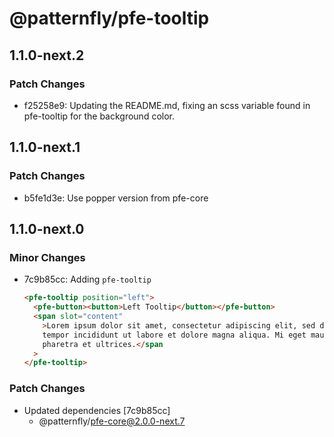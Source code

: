 # @patternfly/pfe-tooltip

## 1.1.0-next.2

### Patch Changes

- f25258e9: Updating the README.md, fixing an scss variable found in pfe-tooltip for the background color.

## 1.1.0-next.1

### Patch Changes

- b5fe1d3e: Use popper version from pfe-core

## 1.1.0-next.0

### Minor Changes

- 7c9b85cc: Adding `pfe-tooltip`

  ```html
  <pfe-tooltip position="left">
    <pfe-button><button>Left Tooltip</button></pfe-button>
    <span slot="content"
      >Lorem ipsum dolor sit amet, consectetur adipiscing elit, sed do eiusmod
      tempor incididunt ut labore et dolore magna aliqua. Mi eget mauris
      pharetra et ultrices.</span
    >
  </pfe-tooltip>
  ```

### Patch Changes

- Updated dependencies [7c9b85cc]
  - @patternfly/pfe-core@2.0.0-next.7
